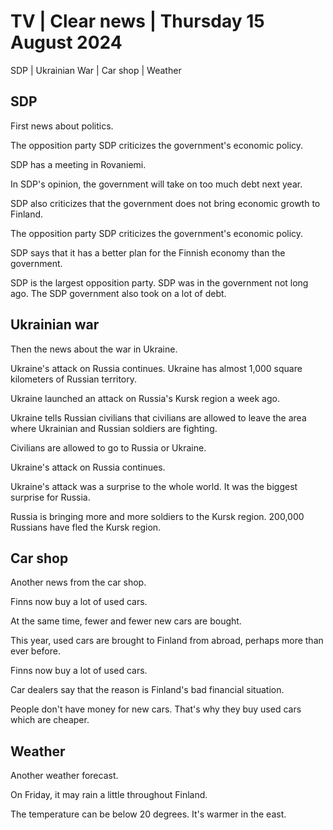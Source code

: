 # TV \| Clear news \| Thursday 15 August 2024

SDP \| Ukrainian War \| Car shop \| Weather

## SDP

First news about politics.

The opposition party SDP criticizes the government's economic policy.

SDP has a meeting in Rovaniemi.

In SDP's opinion, the government will take on too much debt next year.

SDP also criticizes that the government does not bring economic growth to Finland.

The opposition party SDP criticizes the government's economic policy.

SDP says that it has a better plan for the Finnish economy than the government.

SDP is the largest opposition party. SDP was in the government not long ago. The SDP government also took on a lot of debt.

## Ukrainian war

Then the news about the war in Ukraine.

Ukraine's attack on Russia continues. Ukraine has almost 1,000 square kilometers of Russian territory.

Ukraine launched an attack on Russia's Kursk region a week ago.

Ukraine tells Russian civilians that civilians are allowed to leave the area where Ukrainian and Russian soldiers are fighting.

Civilians are allowed to go to Russia or Ukraine.

Ukraine's attack on Russia continues.

Ukraine's attack was a surprise to the whole world. It was the biggest surprise for Russia.

Russia is bringing more and more soldiers to the Kursk region. 200,000 Russians have fled the Kursk region.

## Car shop

Another news from the car shop.

Finns now buy a lot of used cars.

At the same time, fewer and fewer new cars are bought.

This year, used cars are brought to Finland from abroad, perhaps more than ever before.

Finns now buy a lot of used cars.

Car dealers say that the reason is Finland's bad financial situation.

People don't have money for new cars. That's why they buy used cars which are cheaper.

## Weather

Another weather forecast.

On Friday, it may rain a little throughout Finland.

The temperature can be below 20 degrees. It's warmer in the east.

